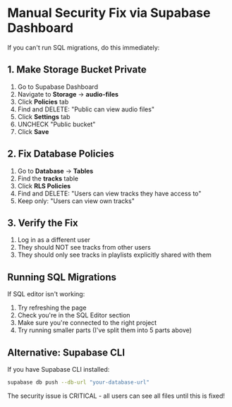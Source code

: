 # Manual Security Fix via Supabase Dashboard

If you can't run SQL migrations, do this immediately:

## 1. Make Storage Bucket Private
1. Go to Supabase Dashboard
2. Navigate to **Storage** → **audio-files**
3. Click **Policies** tab
4. Find and DELETE: "Public can view audio files"
5. Click **Settings** tab
6. UNCHECK "Public bucket"
7. Click **Save**

## 2. Fix Database Policies
1. Go to **Database** → **Tables**
2. Find the **tracks** table
3. Click **RLS Policies**
4. Find and DELETE: "Users can view tracks they have access to"
5. Keep only: "Users can view own tracks"

## 3. Verify the Fix
1. Log in as a different user
2. They should NOT see tracks from other users
3. They should only see tracks in playlists explicitly shared with them

## Running SQL Migrations
If SQL editor isn't working:
1. Try refreshing the page
2. Check you're in the SQL Editor section
3. Make sure you're connected to the right project
4. Try running smaller parts (I've split them into 5 parts above)

## Alternative: Supabase CLI
If you have Supabase CLI installed:
```bash
supabase db push --db-url "your-database-url"
```

The security issue is CRITICAL - all users can see all files until this is fixed!